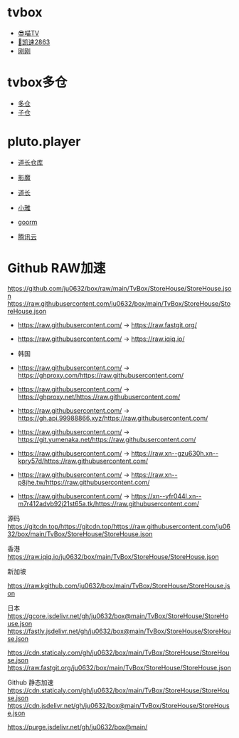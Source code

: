 # tvbox
+ [😎喵TV](http://miaotvs.cn/osc)
+ [🐶凯速2863](http://s.nxw.so/vip)
+ [刚刚](http://刚刚.live/猫)



# tvbox多仓
+ [多仓](http://tv.to51.cn/TvBox/StoreHouse/StoreHouse.json)
+ [子仓](http://tv.to51.cn/TvBox/StoreHouse/StoreHouse1.json)


# pluto.player

+ [道长仓库](https://gitcode.net/qq_32394351/dr_py)
+ [影魔](https://github.com/ShadowDemon1997/CatVodSpiderJS)

+ [道长](http://cms.nokia.press/config/2)
+ [小雅](http://43.139.29.179:5705/config/2)
+ [goorm](http://43.200.117.188:58283/config/2)
+ [腾讯云](http://106.53.231.156:5705/config/2)


# Github RAW加速
https://github.com/ju0632/box/raw/main/TvBox/StoreHouse/StoreHouse.json
https://raw.githubusercontent.com/ju0632/box/main/TvBox/StoreHouse/StoreHouse.json

+ https://raw.githubusercontent.com/ → https://raw.fastgit.org/
+ https://raw.githubusercontent.com/ → https://raw.iqiq.io/

+ 韩国
+ https://raw.githubusercontent.com/ → https://ghproxy.com/https://raw.githubusercontent.com/
+ https://raw.githubusercontent.com/ → https://ghproxy.net/https://raw.githubusercontent.com/

+ https://raw.githubusercontent.com/ → https://gh.api.99988866.xyz/https://raw.githubusercontent.com/
+ https://raw.githubusercontent.com/ → https://git.yumenaka.net/https://raw.githubusercontent.com/

+ https://raw.githubusercontent.com/ → https://raw.xn--gzu630h.xn--kpry57d/https://raw.githubusercontent.com/
+ https://raw.githubusercontent.com/ → https://raw.xn--p8jhe.tw/https://raw.githubusercontent.com/
+ https://raw.githubusercontent.com/ → https://xn--yfr044l.xn--m7r412advb92j21st65a.tk/https://raw.githubusercontent.com/



源码
https://gitcdn.top/https://gitcdn.top/https://raw.githubusercontent.com/ju0632/box/main/TvBox/StoreHouse/StoreHouse.json

香港
https://raw.iqiq.io/ju0632/box/main/TvBox/StoreHouse/StoreHouse.json

新加坡

https://raw.kgithub.com/ju0632/box/main/TvBox/StoreHouse/StoreHouse.json

日本
https://gcore.jsdelivr.net/gh/ju0632/box@main/TvBox/StoreHouse/StoreHouse.json
https://fastly.jsdelivr.net/gh/ju0632/box@main/TvBox/StoreHouse/StoreHouse.json

https://cdn.staticaly.com/gh/ju0632/box/main/TvBox/StoreHouse/StoreHouse.json
https://raw.fastgit.org/ju0632/box/main/TvBox/StoreHouse/StoreHouse.json





Github 静态加速
https://cdn.staticaly.com/gh/ju0632/box/main/TvBox/StoreHouse/StoreHouse.json
https://cdn.jsdelivr.net/gh/ju0632/box@main/TvBox/StoreHouse/StoreHouse.json

https://purge.jsdelivr.net/gh/ju0632/box@main/